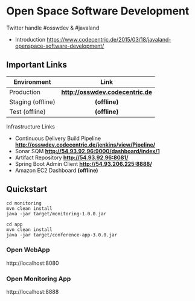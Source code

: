 # Open Space Software Development

Twitter handle #osswdev & #javaland

* Introduction https://www.codecentric.de/2015/03/18/javaland-openspace-software-development/

## Important Links

| Environment         | Link          | 
| ------------------- |:-------------:|
| Production | **http://osswdev.codecentric.de** |
| Staging (offline)   | **(offline)** | 
| Test (offline)      | **(offline)** |

Infrastructure Links

* Continuous Delivery Build Pipeline **http://osswdev.codecentric.de/jenkins/view/Pipeline/**
* Sonar SQM **http://54.93.92.96:9000/dashboard/index/1**
* Artifact Repository **http://54.93.92.96:8081/**
* Spring Boot Admin Client **http://54.93.206.225:8888/**
* Amazon EC2 Dashboard **(offline)**

## Quickstart

```
cd monitoring
mvn clean install 
java -jar target/monitoring-1.0.0.jar

cd app
mvn clean install
java -jar target/conference-app-3.0.0.jar
```

### Open WebApp
http://localhost:8080

### Open Monitoring App
http://localhost:8888
